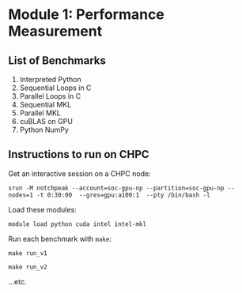 # Module 1: Performance Measurement

## List of Benchmarks
1. Interpreted Python
2. Sequential Loops in C
3. Parallel Loops in C
4. Sequential MKL 
5. Parallel MKL
6. cuBLAS on GPU
7. Python NumPy

## Instructions to run on CHPC
Get an interactive session on a CHPC node:

`srun -M notchpeak --account=soc-gpu-np --partition=soc-gpu-np --nodes=1 -t 0:30:00  --gres=gpu:a100:1  --pty /bin/bash -l`

Load these modules:

`module load python cuda intel intel-mkl`

Run each benchmark with `make`:

`make run_v1`

`make run_v2` 

...etc.
